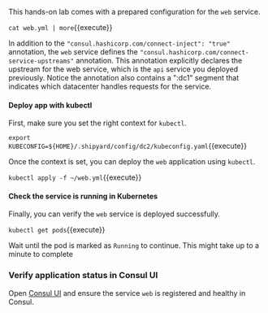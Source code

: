 

This hands-on lab comes with a prepared configuration for the `web` service.

`cat web.yml | more`{{execute}}

In addition to the `"consul.hashicorp.com/connect-inject": "true"` annotation, the
`web` service defines the `"consul.hashicorp.com/connect-service-upstreams"` annotation. This annotation explicitly declares the upstream for the web service, which is the `api` service you deployed previously. Notice the annotation also contains a ":dc1" segment that indicates which datacenter handles requests for the service.

#### Deploy app with kubectl

First, make sure you set the right context for `kubectl`.

`export KUBECONFIG=${HOME}/.shipyard/config/dc2/kubeconfig.yaml`{{execute}}

Once the context is set, you can deploy the `web` application using `kubectl`.

`kubectl apply -f ~/web.yml`{{execute}}

#### Check the service is running in Kubernetes

Finally, you can verify the `web` service is deployed successfully.

`kubectl get pods`{{execute}}

Wait until the pod is marked as `Running` to continue. This might take up to a minute to complete

### Verify application status in Consul UI

Open [Consul UI](https://[[HOST_SUBDOMAIN]]-8502-[[KATACODA_HOST]].environments.katacoda.com/ui/dc2/services) and ensure the service `web` is registered and healthy in Consul.
